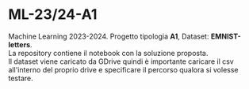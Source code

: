 # ML-23/24-A1
Machine Learning 2023-2024. Progetto tipologia **A1**, Dataset: **EMNIST-letters**. <br />
La repository contiene il notebook con la soluzione proposta. <br />
Il dataset viene caricato da GDrive quindi è importante caricare il csv all'interno del proprio drive e specificare il percorso qualora si volesse testare.
